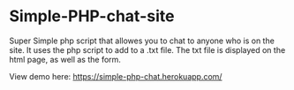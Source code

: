 # Simple-PHP-chat-site
Super Simple php script that allowes you to chat to anyone who is on the site. 
It uses the php script to add to a .txt file. The txt file is displayed on the html page, as well as the form. 

View demo here: 
https://simple-php-chat.herokuapp.com/
